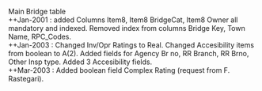 Main Bridge table   ++Jan-2001 : added Columns Item8, Item8 BridgeCat, Item8 Owner all mandatory and indexed. Removed index from columns Bridge Key, Town Name, RPC_Codes.   ++Jan-2003 : Changed Inv/Opr Ratings to Real. Changed Accesibility items from boolean to A(2). Added fields for Agency Br no, RR Branch, RR Brno, Other Insp type. Added 3 Accesibility fields.  ++Mar-2003 : Added boolean field Complex Rating (request from F. Rastegari).
